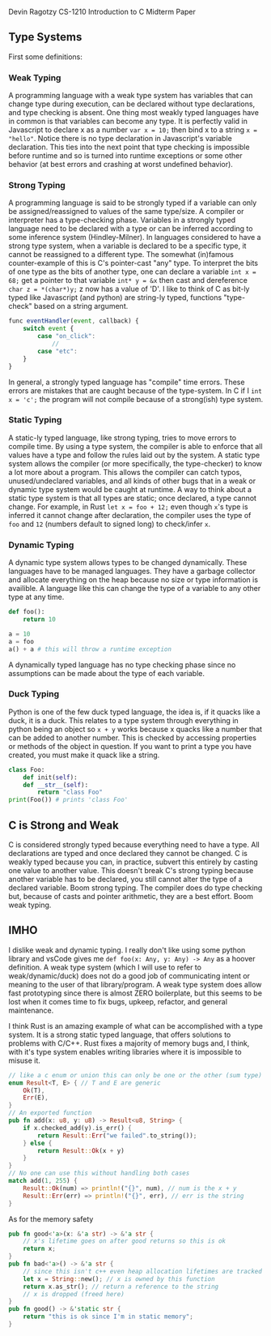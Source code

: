 Devin Ragotzy
CS-1210 Introduction to C
Midterm Paper

## Type Systems

First some definitions:

### Weak Typing

A programming language with a weak type system has variables that can change type during execution, can be declared without type declarations, and type checking is absent. One thing most weakly typed languages have in common is that variables can become any type. It is perfectly valid in Javascript to declare x as a number `var x = 10;` then bind x to a string `x = "hello"`. Notice there is no type declaration in Javascript's variable declaration. This ties into the next point that type checking is impossible before runtime and so is turned into runtime exceptions or some other behavior (at best errors and crashing at worst undefined behavior).

### Strong Typing

A programming language is said to be strongly typed if a variable can only be assigned/reassigned to values of the same type/size. A compiler or interpreter has a type-checking phase. Variables in a strongly typed language need to be declared with a type or can be inferred according to some inference system (Hindley-Milner). In languages considered to have a strong type system, when a variable is declared to be a specific type, it cannot be reassigned to a different type. The somewhat (in)famous counter-example of this is C's pointer-cast "any" type. To interpret the bits of one type as the bits of another type, one can declare a variable `int x = 68;` get a pointer to that variable `int* y = &x` then cast and dereference `char z = *(char*)y;` z now has a value of 'D'. I like to think of C as bit-ly typed like Javascript (and python) are string-ly typed, functions "type-check" based on a string argument.

```js
func eventHandler(event, callback) {
    switch event {
        case "on_click":
            //
        case "etc":
    }
}
```
In general, a strongly typed language has "compile" time errors. These errors are mistakes that are caught because of the type-system. In C if I `int x = 'c';` the program will not compile because of a strong(ish) type system.

### Static Typing

A static-ly typed language, like strong typing, tries to move errors to compile time. By using a type system, the compiler is able to enforce that all values have a type and follow the rules laid out by the system. A static type system allows the compiler (or more specifically, the type-checker) to know a lot more about a program. This allows the compiler can catch typos, unused/undeclared variables, and all kinds of other bugs that in a weak or dynamic type system would be caught at runtime. A way to think about a static type system is that all types are static; once declared, a type cannot change. For example, in Rust `let x = foo + 12;` even though `x`'s type is inferred it cannot change after declaration, the compiler uses the type of `foo` and `12` (numbers default to signed long) to check/infer `x`.

### Dynamic Typing

A dynamic type system allows types to be changed dynamically. These languages have to be managed languages. They have a garbage collector and allocate everything on the heap because no size or type information is availible. A language like this can change the type of a variable to any other type at any time.

```python
def foo():
    return 10

a = 10
a = foo
a() + a # this will throw a runtime exception
```

A dynamically typed language has no type checking phase since no assumptions can be made about the type of each variable.

### Duck Typing

Python is one of the few duck typed language, the idea is, if it quacks like a duck, it is a duck. This relates to a type system through everything in python being an object so `x + y` works because x quacks like a number that can be added to another number. This is checked by accessing properties or methods of the object in question. If you want to print a type you have created, you must make it quack like a string.

```python
class Foo:
    def init(self):
    def __str__(self):
        return "class Foo"
print(Foo()) # prints 'class Foo'
```



## C is Strong and Weak

C is considered strongly typed because everything need to have a type. All declarations are typed and once declared they cannot be changed. C is weakly typed because you can, in practice, subvert this entirely by casting one value to another value. This doesn't break C's strong typing because another variable has to be declared, you still cannot alter the type of a declared variable. Boom strong typing. The compiler does do type checking but, because of casts and pointer arithmetic, they are a best effort. Boom weak typing.

## IMHO

I dislike weak and dynamic typing. I really don't like using some python library and vsCode gives me `def foo(x: Any, y: Any) -> Any` as a hoover definition. A weak type system (which I will use to refer to weak/dynamic/duck) does not do a good job of communicating intent or meaning to the user of that library/program. A weak type system does allow fast prototyping since there is almost ZERO boilerplate, but this seems to be lost when it comes time to fix bugs, upkeep, refactor, and general maintenance.

I think Rust is an amazing example of what can be accomplished with a type system. It is a strong static typed language, that offers solutions to problems with C/C++. Rust fixes a majority of memory bugs and, I think, with it's type system enables writing libraries where it is impossible to misuse it.

```rust
// like a c enum or union this can only be one or the other (sum type)
enum Result<T, E> { // T and E are generic
    Ok(T),
    Err(E),
}
// An exported function
pub fn add(x: u8, y: u8) -> Result<u8, String> {
    if x.checked_add(y).is_err() {
        return Result::Err("we failed".to_string());
    } else {
        return Result::Ok(x + y)
    }
}
// No one can use this without handling both cases
match add(1, 255) {
    Result::Ok(num) => println!("{}", num), // num is the x + y
    Result::Err(err) => println!("{}", err), // err is the string
}
```

As for the memory safety

```rust
pub fn good<'a>(x: &'a str) -> &'a str {
    // x's lifetime goes on after good returns so this is ok
    return x;
}
pub fn bad<'a>() -> &'a str {
    // since this isn't c++ even heap allocation lifetimes are tracked
    let x = String::new(); // x is owned by this function
    return x.as_str(); // return a reference to the string
    // x is dropped (freed here)
}
pub fn good() -> &'static str {
    return "this is ok since I'm in static memory";
}
```

